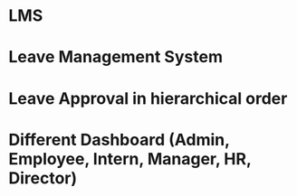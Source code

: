# LMS
# Leave Management System
# Leave Approval in hierarchical order
# Different Dashboard (Admin, Employee, Intern, Manager, HR, Director)

